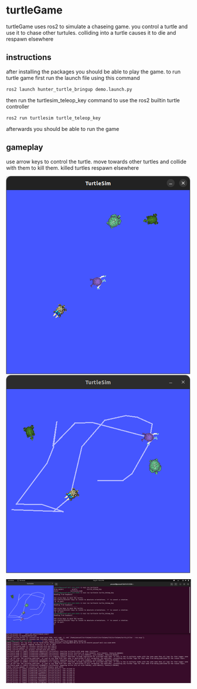 # turtleGame

turtleGame uses ros2 to simulate a chaseing game. you control a turtle and use it to chase other turtules.
 colliding into a turtle causes it to die and respawn elsewhere

 ## instructions
 after installing the packages you should be able to play the game. 
 to run turtle game first run the launch file using this command
 ```
 ros2 launch hunter_turtle_bringup demo.launch.py 
 ```

 then run the turtlesim_teleop_key command to use the ros2 builtin turtle controller
 ```
 ros2 run turtlesim turtle_teleop_key
 ```

 afterwards you should be able to run the game

 ## gameplay

 use arrow keys to control the turtle. move towards other turtles and collide with them to kill them. killed turtles respawn elsewhere


![alt text](images/image.png)
![alt text](images/image1.png)

![alt text](images/image2.png)